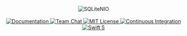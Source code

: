 <p align="center">
    <img src="https://user-images.githubusercontent.com/1342803/58997662-a5209e80-87cb-11e9-859d-e04ec148fd05.png" alt="SQLiteNIO">
    <br>
    <br>
    <a href="https://api.vapor.codes/sqlite-nio/master/SQLiteNIO/index.html">
        <img src="http://img.shields.io/badge/api-docs-2196f3.svg" alt="Documentation">
    </a>
    <a href="https://discord.gg/vapor">
        <img src="https://img.shields.io/discord/431917998102675485.svg" alt="Team Chat">
    </a>
    <a href="LICENSE">
        <img src="http://img.shields.io/badge/license-MIT-brightgreen.svg" alt="MIT License">
    </a>
    <a href="https://circleci.com/gh/vapor/sqlite-nio">
        <img src="https://circleci.com/gh/vapor/sqlite-nio.svg?style=shield" alt="Continuous Integration">
    </a>
    <a href="https://swift.org">
        <img src="http://img.shields.io/badge/swift-5-brightgreen.svg" alt="Swift 5">
    </a>
</p>